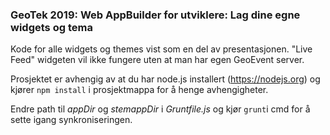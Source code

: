 ### GeoTek 2019: Web AppBuilder for utviklere: Lag dine egne widgets og tema

Kode for alle widgets og themes vist som en del av presentasjonen. "Live Feed" widgeten vil ikke fungere uten at man har egen GeoEvent server.

Prosjektet er avhengig av at du har node.js installert (https://nodejs.org) og kjører `npm install` i prosjektmappa for å henge avhengigheter.

Endre path til *appDir* og *stemappDir* i *Gruntfile.js* og kjør `grunt`i cmd for å sette igang synkroniseringen.
